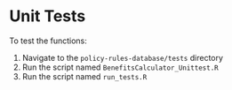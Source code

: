 # Unit Tests


To test the functions:

1. Navigate to the `policy-rules-database/tests` directory
2. Run the script named `BenefitsCalculator_Unittest.R`
3. Run the script named `run_tests.R`
